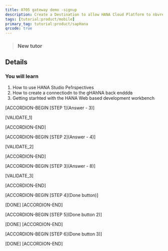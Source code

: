 ```yaml
---
title: 0705 gateway demo -signup
description: Create a Destination to allow HANA Cloud Platform to nbvread/write data
tags: [tutorial:product/mobile]
primary_tag: tutorial:product/sapHana
qrcode: true
---
```


>### New tutor

## Details
### You will learn  
1. How to use HANA Studio Pe1rspectives
2. How to create a connectiodn to the gHAhNA back endddв
3. Getting starhted with the HANA Web based development workbench

[ACCORDION-BEGIN [STEP 1](Answer - 3)]

[VALIDATE_1]

[ACCORDION-END]      

[ACCORDION-BEGIN [STEP 2](Answer - 4)]

[VALIDATE_2]

[ACCORDION-END]

[ACCORDION-BEGIN [STEP 3](Answer - 8)]

[VALIDATE_3]

[ACCORDION-END]

[ACCORDION-BEGIN [STEP 4](Done button)]

[DONE]
[ACCORDION-END]

[ACCORDION-BEGIN [STEP 5](Done button 2)]

[DONE]
[ACCORDION-END]

[ACCORDION-BEGIN [STEP 6](Done button 3)]

[DONE]
[ACCORDION-END]
